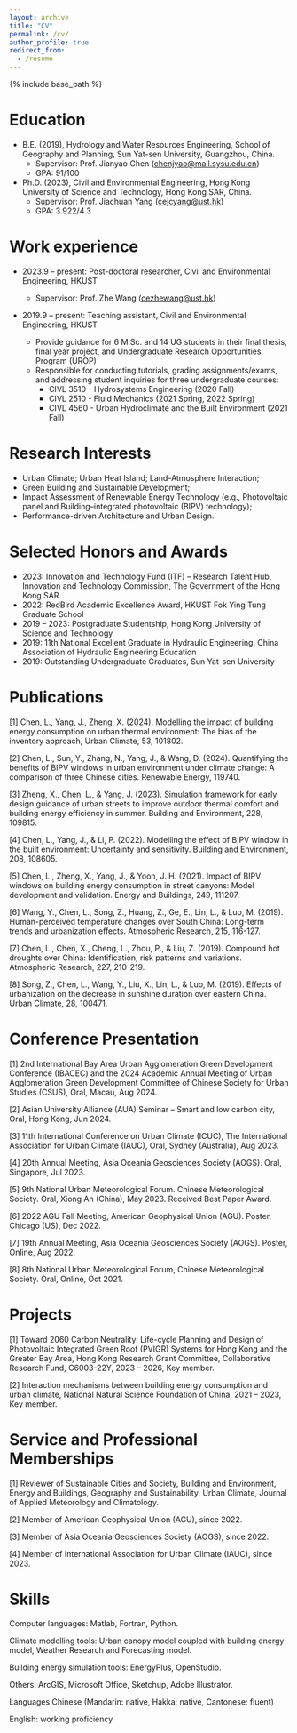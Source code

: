 ```yaml
---
layout: archive
title: "CV"
permalink: /cv/
author_profile: true
redirect_from:
  - /resume
---
```


{% include base_path %}

Education
======
* B.E. (2019), Hydrology and Water Resources Engineering, School of Geography and Planning, Sun Yat-sen University, Guangzhou, China.
  * Supervisor: Prof. Jianyao Chen (chenjyao@mail.sysu.edu.cn)
  * GPA: 91/100
* Ph.D. (2023), Civil and Environmental Engineering, Hong Kong University of Science and Technology, Hong Kong SAR, China.
  * Supervisor: Prof. Jiachuan Yang (cejcyang@ust.hk)
  * GPA: 3.922/4.3


Work experience
======
* 2023.9 – present: Post-doctoral researcher, Civil and Environmental Engineering, HKUST
  * Supervisor: Prof. Zhe Wang (cezhewang@ust.hk)

* 2019.9 – present: Teaching assistant, Civil and Environmental Engineering, HKUST
  * Provide guidance for 6 M.Sc. and 14 UG students in their final thesis, final year project, and Undergraduate Research Opportunities Program (UROP)
  * Responsible for conducting tutorials, grading assignments/exams, and addressing student inquiries for three undergraduate courses:
    * CIVL 3510 - Hydrosystems Engineering (2020 Fall)
    * CIVL 2510 - Fluid Mechanics (2021 Spring, 2022 Spring)
    * CIVL 4560 - Urban Hydroclimate and the Built Environment (2021 Fall)


Research Interests
======
  * Urban Climate; Urban Heat Island; Land-Atmosphere Interaction; 
  * Green Building and Sustainable Development;
  * Impact Assessment of Renewable Energy Technology (e.g., Photovoltaic panel and Building–integrated photovoltaic (BIPV) technology);
  * Performance-driven Architecture and Urban Design.


Selected Honors and Awards
======
* 2023:	Innovation and Technology Fund (ITF) – Research Talent Hub, Innovation and Technology Commission, The Government of the Hong Kong SAR
* 2022:	RedBird Academic Excellence Award, HKUST Fok Ying Tung Graduate School
* 2019 – 2023: Postgraduate Studentship, Hong Kong University of Science and Technology
* 2019: 11th National Excellent Graduate in Hydraulic Engineering, China Association of Hydraulic Engineering Education
* 2019: Outstanding Undergraduate Graduates, Sun Yat-sen University


Publications
======
[1] Chen, L., Yang, J., Zheng, X. (2024). Modelling the impact of building energy consumption on urban thermal environment: The bias of the inventory approach, Urban Climate, 53, 101802.

[2] Chen, L., Sun, Y., Zhang, N., Yang, J., & Wang, D. (2024). Quantifying the benefits of BIPV windows in urban environment under climate change: A comparison of three Chinese cities. Renewable Energy, 119740.

[3] Zheng, X., Chen, L., & Yang, J. (2023). Simulation framework for early design guidance of urban streets to improve outdoor thermal comfort and building energy efficiency in summer. Building and Environment, 228, 109815.

[4] Chen, L., Yang, J., & Li, P. (2022). Modelling the effect of BIPV window in the built environment: Uncertainty and sensitivity. Building and Environment, 208, 108605.

[5] Chen, L., Zheng, X., Yang, J., & Yoon, J. H. (2021). Impact of BIPV windows on building energy consumption in street canyons: Model development and validation. Energy and Buildings, 249, 111207.

[6] Wang, Y., Chen, L., Song, Z., Huang, Z., Ge, E., Lin, L., & Luo, M. (2019). Human-perceived temperature changes over South China: Long-term trends and urbanization effects. Atmospheric Research, 215, 116-127.

[7] Chen, L., Chen, X., Cheng, L., Zhou, P., & Liu, Z. (2019). Compound hot droughts over China: Identification, risk patterns and variations. Atmospheric Research, 227, 210-219.

[8] Song, Z., Chen, L., Wang, Y., Liu, X., Lin, L., & Luo, M. (2019). Effects of urbanization on the decrease in sunshine duration over eastern China. Urban Climate, 28, 100471.



Conference Presentation
======
[1] 2nd International Bay Area Urban Agglomeration Green Development Conference (IBACEC) and the 2024 Academic Annual Meeting of Urban Agglomeration Green Development Committee of Chinese Society for Urban Studies (CSUS), Oral, Macau, Aug 2024.

[2] Asian University Alliance (AUA) Seminar – Smart and low carbon city, Oral, Hong Kong, Jun 2024.

[3] 11th International Conference on Urban Climate (ICUC), The International Association for Urban Climate (IAUC), Oral, Sydney (Australia), Aug 2023.

[4] 20th Annual Meeting, Asia Oceania Geosciences Society (AOGS). Oral, Singapore, Jul 2023.

[5] 9th National Urban Meteorological Forum. Chinese Meteorological Society. Oral, Xiong An (China), May 2023. Received Best Paper Award.

[6] 2022 AGU Fall Meeting, American Geophysical Union (AGU). Poster, Chicago (US), Dec 2022.

[7] 19th Annual Meeting, Asia Oceania Geosciences Society (AOGS). Poster, Online, Aug 2022.

[8] 8th National Urban Meteorological Forum, Chinese Meteorological Society. Oral, Online, Oct 2021.


  
Projects
======
[1] Toward 2060 Carbon Neutrality: Life-cycle Planning and Design of Photovoltaic Integrated Green Roof (PVIGR) Systems for Hong Kong and the Greater Bay Area, Hong Kong Research Grant Committee, Collaborative Research Fund, C6003-22Y, 2023 – 2026, Key member.

[2] Interaction mechanisms between building energy consumption and urban climate, National Natural Science Foundation of China, 2021 – 2023, Key member.



Service and Professional Memberships
======
[1] Reviewer of Sustainable Cities and Society, Building and Environment, Energy and Buildings, Geography and Sustainability, Urban Climate, Journal of Applied Meteorology and Climatology​.

[2] Member of American Geophysical Union (AGU), since 2022.

[3] Member of Asia Oceania Geosciences Society (AOGS), since 2022. 

[4] Member of International Association for Urban Climate (IAUC), since 2023.


  
Skills
======
Computer languages: Matlab, Fortran, Python.

Climate modelling tools: Urban canopy model coupled with building energy model, Weather Research and Forecasting model.

Building energy simulation tools: EnergyPlus, OpenStudio. 

Others: ArcGIS, Microsoft Office, Sketchup, Adobe Illustrator.

Languages	Chinese (Mandarin: native, Hakka: native, Cantonese: fluent)

English: working proficiency
 
